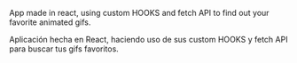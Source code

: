 App made in react, using custom HOOKS and fetch API to find out your favorite animated gifs.


Aplicación hecha en React, haciendo uso de sus custom HOOKS y fetch API para buscar tus gifs favoritos.
